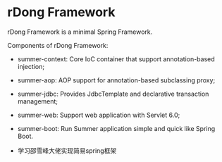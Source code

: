 # rDong Framework

rDong Framework is a minimal Spring Framework.

Components of rDong Framework:

- summer-context: Core IoC container that support annotation-based injection;
- summer-aop: AOP support for annotation-based subclassing proxy;
- summer-jdbc: Provides JdbcTemplate and declarative transaction management;
- summer-web: Support web application with Servlet 6.0;
- summer-boot: Run Summer application simple and quick like Spring Boot.

- 学习邵雪峰大佬实现简易spring框架
